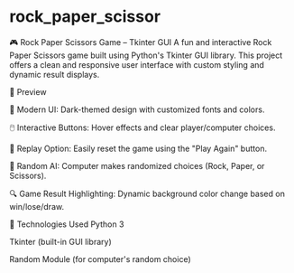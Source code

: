 # rock_paper_scissor
🎮 Rock Paper Scissors Game – Tkinter GUI
A fun and interactive Rock Paper Scissors game built using Python's Tkinter GUI library. This project offers a clean and responsive user interface with custom styling and dynamic result displays.

📸 Preview

🎨 Modern UI: Dark-themed design with customized fonts and colors.

🖱️ Interactive Buttons: Hover effects and clear player/computer choices.

🔁 Replay Option: Easily reset the game using the "Play Again" button.

🧠 Random AI: Computer makes randomized choices (Rock, Paper, or Scissors).

🔍 Game Result Highlighting: Dynamic background color change based on win/lose/draw.

🧰 Technologies Used
Python 3

Tkinter (built-in GUI library)

Random Module (for computer's random choice)
